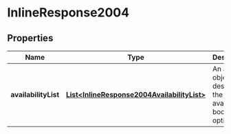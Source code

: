 

# InlineResponse2004


## Properties

Name | Type | Description | Notes
------------ | ------------- | ------------- | -------------
**availabilityList** | [**List&lt;InlineResponse2004AvailabilityList&gt;**](InlineResponse2004AvailabilityList.md) | An array of objects describing the available booking options. | 



